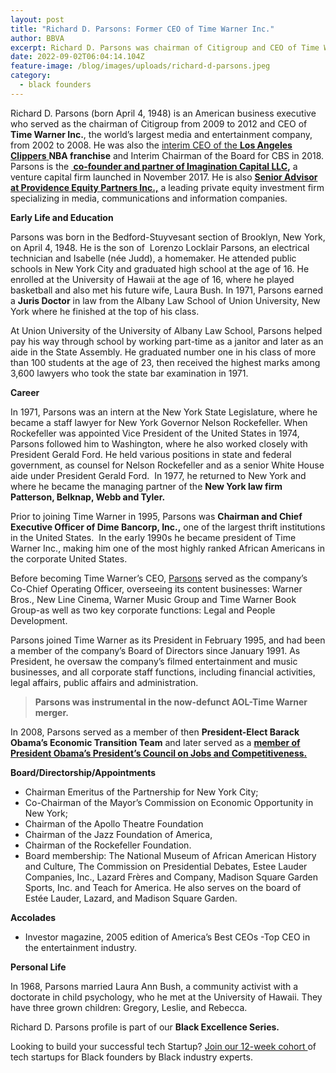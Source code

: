 ```yaml
---
layout: post
title: "Richard D. Parsons: Former CEO of Time Warner Inc."
author: BBVA
excerpt: Richard D. Parsons was chairman of Citigroup and CEO of Time Warner Inc.
date: 2022-09-02T06:04:14.104Z
feature-image: /blog/images/uploads/richard-d-parsons.jpeg
category:
  - black founders
---
```

Richard D. Parsons (born April 4, 1948) is an American business executive who served as the chairman of Citigroup from 2009 to 2012 and CEO of **Time Warner Inc.**, the world’s largest media and entertainment company, from 2002 to 2008. He was also the [interim CEO of the **Los Angeles Clippers** ](https://www.nba.com/clippers/news/nba-names-dick-parsons-interim-ceo-los-angeles-clippers)**NBA franchise** and Interim Chairman of the Board for CBS in 2018. Parsons is the **[ co-founder and partner of Imagination Capital LLC](https://www.imaginationvc.com/team),** a venture capital firm launched in November 2017. He is also **[Senior Advisor at Providence Equity Partners Inc.,](https://www.provequity.com/people/richard-parsons)** a leading private equity investment firm specializing in media, communications and information companies.

**Early Life and Education**

Parsons was born in the Bedford-Stuyvesant section of Brooklyn, New York, on April 4, 1948. He is the son of  Lorenzo Locklair Parsons, an electrical technician and Isabelle (née Judd), a homemaker. He attended public schools in New York City and graduated high school at the age of 16. He enrolled at the University of Hawaii at the age of 16, where he played basketball and also met his future wife, Laura Bush. In 1971, Parsons earned a **Juris Doctor** in law from the Albany Law School of Union University, New York where he finished at the top of his class.

At Union University of the University of Albany Law School, Parsons helped pay his way through school by working part-time as a janitor and later as an aide in the State Assembly. He graduated number one in his class of more than 100 students at the age of 23, then received the highest marks among 3,600 lawyers who took the state bar examination in 1971.

**Career**

In 1971, Parsons was an intern at the New York State Legislature, where he became a staff lawyer for New York Governor Nelson Rockefeller. When Rockefeller was appointed Vice President of the United States in 1974, Parsons followed him to Washington, where he also worked closely with President Gerald Ford. He held various positions in state and federal government, as counsel for Nelson Rockefeller and as a senior White House aide under President Gerald Ford.  In 1977, he returned to New York and where he became the managing partner of the **New York law firm Patterson, Belknap, Webb and Tyler.** 

Prior to joining Time Warner in 1995, Parsons was **Chairman and Chief Executive Officer of Dime Bancorp, Inc.,** one of the largest thrift institutions in the United States.  In the early 1990s he became president of Time Warner Inc., making him one of the most highly ranked African Americans in the corporate United States.

Before becoming Time Warner’s CEO, [Parsons](https://www.rockefellerfoundation.org/profile/richard-d-parsons/) served as the company’s Co-Chief Operating Officer, overseeing its content businesses: Warner Bros., New Line Cinema, Warner Music Group and Time Warner Book Group-as well as two key corporate functions: Legal and People Development.

Parsons joined Time Warner as its President in February 1995, and had been a member of the company’s Board of Directors since January 1991. As President, he oversaw the company’s filmed entertainment and music businesses, and all corporate staff functions, including financial activities, legal affairs, public affairs and administration.

> **Parsons was instrumental in the now-defunct AOL-Time Warner merger.**

In 2008, Parsons served as a member of then **President-Elect Barack Obama’s Economic Transition Team** and later served as a **[member of President Obama’s President’s Council on Jobs and Competitiveness.](https://obamawhitehouse.archives.gov/administration/advisory-boards/jobs-council/members/parsons)** 

**Board/Directorship/Appointments**

<!--StartFragment-->

* Chairman Emeritus of the Partnership for New York City;
* Co-Chairman of the Mayor’s Commission on Economic Opportunity in New York;
* Chairman of the Apollo Theatre Foundation
* Chairman of the Jazz Foundation of America,
* Chairman of the Rockefeller Foundation. 
* Board membership: The National Museum of African American History and Culture, The Commission on Presidential Debates, Estee Lauder Companies, Inc., Lazard Frères and Company, Madison Square Garden Sports, Inc. and Teach for America. He also serves on the board of Estée Lauder, Lazard, and Madison Square Garden.

**Accolades**

* Investor magazine, 2005 edition of America’s Best CEOs -Top CEO in the entertainment industry.

**Personal Life**

In 1968, Parsons married Laura Ann Bush, a community activist with a doctorate in child psychology, who he met at the University of Hawaii. They have three grown children: Gregory, Leslie, and Rebecca.

Richard D. Parsons profile is part of our **Black Excellence Series.**

Looking to build your successful tech Startup? [Join our 12-week cohort ](https://blackventures.org/accelerator.html)of tech startups for Black founders by Black industry experts.